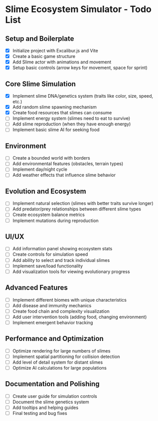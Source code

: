 # Slime Ecosystem Simulator - Todo List

## Setup and Boilerplate
- [x] Initialize project with Excalibur.js and Vite
- [x] Create a basic game structure
- [x] Add Slime actor with animations and movement
- [x] Setup basic controls (arrow keys for movement, space for sprint)

## Core Slime Simulation
- [x] Implement slime DNA/genetics system (traits like color, size, speed, etc.)
- [x] Add random slime spawning mechanism
- [x] Create food resources that slimes can consume
- [ ] Implement energy system (slimes need to eat to survive)
- [ ] Add slime reproduction (when they have enough energy)
- [ ] Implement basic slime AI for seeking food

## Environment
- [ ] Create a bounded world with borders
- [ ] Add environmental features (obstacles, terrain types)
- [ ] Implement day/night cycle
- [ ] Add weather effects that influence slime behavior

## Evolution and Ecosystem
- [ ] Implement natural selection (slimes with better traits survive longer)
- [ ] Add predator/prey relationships between different slime types
- [ ] Create ecosystem balance metrics
- [ ] Implement mutations during reproduction

## UI/UX
- [ ] Add information panel showing ecosystem stats
- [ ] Create controls for simulation speed
- [ ] Add ability to select and track individual slimes
- [ ] Implement save/load functionality
- [ ] Add visualization tools for viewing evolutionary progress

## Advanced Features
- [ ] Implement different biomes with unique characteristics
- [ ] Add disease and immunity mechanics
- [ ] Create food chain and complexity visualization
- [ ] Add user intervention tools (adding food, changing environment)
- [ ] Implement emergent behavior tracking

## Performance and Optimization
- [ ] Optimize rendering for large numbers of slimes
- [ ] Implement spatial partitioning for collision detection
- [ ] Add level of detail system for distant slimes
- [ ] Optimize AI calculations for large populations

## Documentation and Polishing
- [ ] Create user guide for simulation controls
- [ ] Document the slime genetics system
- [ ] Add tooltips and helping guides
- [ ] Final testing and bug fixes 